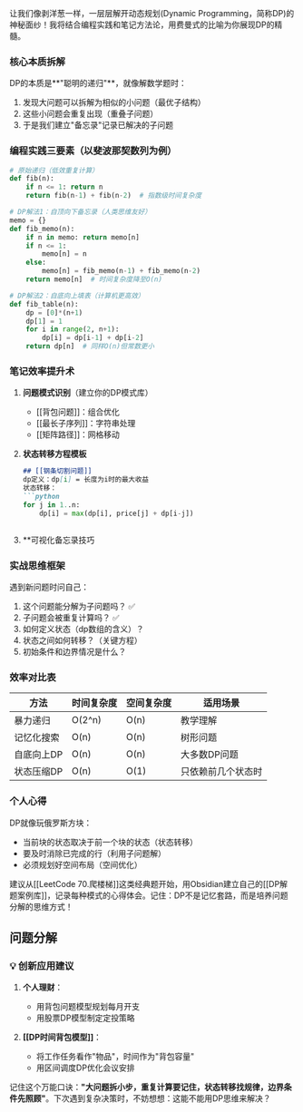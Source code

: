让我们像剥洋葱一样，一层层解开动态规划(Dynamic Programming，简称DP)的神秘面纱！我将结合编程实践和笔记方法论，用费曼式的比喻为你展现DP的精髓。

### 核心本质拆解
DP的本质是**"聪明的递归"**，就像解数学题时：
1. 发现大问题可以拆解为相似的小问题（最优子结构）
2. 这些小问题会重复出现（重叠子问题）
3. 于是我们建立"备忘录"记录已解决的子问题

### 编程实践三要素（以斐波那契数列为例）
```python
# 原始递归（低效重复计算）
def fib(n):
    if n <= 1: return n
    return fib(n-1) + fib(n-2)  # 指数级时间复杂度

# DP解法1：自顶向下备忘录（人类思维友好）
memo = {}
def fib_memo(n):
    if n in memo: return memo[n]
    if n <= 1: 
        memo[n] = n
    else:
        memo[n] = fib_memo(n-1) + fib_memo(n-2)
    return memo[n]  # 时间复杂度降至O(n)

# DP解法2：自底向上填表（计算机更高效）
def fib_table(n):
    dp = [0]*(n+1)
    dp[1] = 1
    for i in range(2, n+1):
        dp[i] = dp[i-1] + dp[i-2]
    return dp[n]  # 同样O(n)但常数更小
```

### 笔记效率提升术
1. **问题模式识别**（建立你的DP模式库）
   - [[背包问题]]：组合优化
   - [[最长子序列]]：字符串处理
   - [[矩阵路径]]：网格移动

2. **状态转移方程模板**
   ```markdown
   ## [[钢条切割问题]]
   dp定义：dp[i] = 长度为i时的最大收益
   状态转移：
   ```python
   for j in 1..n:
       dp[i] = max(dp[i], price[j] + dp[i-j])
   ```
   ```

3. **可视化备忘录技巧

### 实战思维框架
遇到新问题时问自己：
1. 这个问题能分解为子问题吗？ ✅
2. 子问题会被重复计算吗？ ✅
3. 如何定义状态（dp数组的含义）？
4. 状态之间如何转移？（关键方程）
5. 初始条件和边界情况是什么？

### 效率对比表
| 方法          | 时间复杂度 | 空间复杂度 | 适用场景           |
|---------------|------------|------------|--------------------|
| 暴力递归      | O(2^n)     | O(n)       | 教学理解           |
| 记忆化搜索    | O(n)       | O(n)       | 树形问题           |
| 自底向上DP    | O(n)       | O(n)       | 大多数DP问题       |
| 状态压缩DP    | O(n)       | O(1)       | 只依赖前几个状态时 |

### 个人心得
DP就像玩俄罗斯方块：
- 当前块的状态取决于前一个块的状态（状态转移）
- 要及时消除已完成的行（利用子问题解）
- 必须规划好空间布局（空间优化）

建议从[[LeetCode 70.爬楼梯]]这类经典题开始，用Obsidian建立自己的[[DP解题案例库]]，记录每种模式的心得体会。记住：DP不是记忆套路，而是培养问题分解的思维方式！

## 问题分解
### 💡 创新应用建议

1. **个人理财**：
    
    - 用背包问题模型规划每月开支
    - 用股票DP模型制定定投策略
2. **[[DP时间背包模型]]**：
    
    - 将工作任务看作"物品"，时间作为"背包容量"
    - 用区间调度DP优化会议安排

记住这个万能口诀：**"大问题拆小步，重复计算要记住，状态转移找规律，边界条件先照顾"**。下次遇到复杂决策时，不妨想想：这能不能用DP思维来解决？
